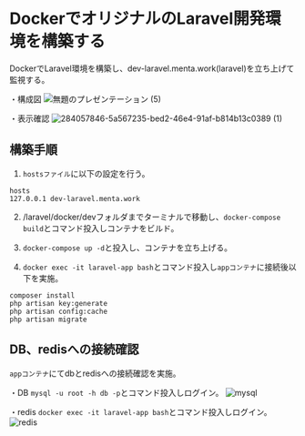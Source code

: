 # DockerでオリジナルのLaravel開発環境を構築する 
DockerでLaravel環境を構築し、dev-laravel.menta.work(laravel)を立ち上げて監視する。

・構成図
![無題のプレゼンテーション (5)](https://github.com/user-attachments/assets/b826b2a5-9a5b-45b8-95c2-ee6a1cb4ef62)

・表示確認
![284057846-5a567235-bed2-46e4-91af-b814b13c0389 (1)](https://github.com/user-attachments/assets/502be72f-325b-4265-99ad-68c840324346)

## 構築手順
1. `hostsファイル`に以下の設定を行う。

```
hosts
127.0.0.1 dev-laravel.menta.work
```

2. /laravel/docker/devフォルダまでターミナルで移動し、`docker-compose build`とコマンド投入しコンテナをビルド。

3. `docker-compose up -d`と投入し、コンテナを立ち上げる。

4. `docker exec -it laravel-app bash`とコマンド投入し`appコンテナ`に接続後以下を実施。

```
composer install
php artisan key:generate
php artisan config:cache
php artisan migrate
```

## DB、redisへの接続確認

`appコンテナ`にてdbとredisへの接続確認を実施。

・DB
`mysql -u root -h db -p`とコマンド投入しログイン。
![mysql](https://github.com/kouzyun/MENTA/assets/63705498/ce10686c-3224-4fa7-ab49-aea136a3c049)

・redis
`docker exec -it laravel-app bash`とコマンド投入しログイン。
![redis](https://github.com/kouzyun/MENTA/assets/63705498/4a4e770a-bb06-4ec7-9a96-cbe1ef2a35db)
